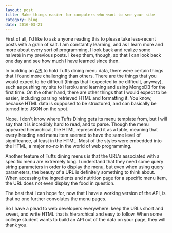 ```yaml
---
layout: post
title: Make things easier for computers who want to see your site
category: blog
date: 2016-03-21
---
```


First of all, I'd like to ask anyone reading this to please take less-recent posts with a grain of salt. I am constantly learning, and as I learn more and more about every sort of programming, I look back and realize some naiveté in my previous posts. I keep them, though, so that I can look back one day and see how much I have learned since then.

In building an [API](/projects/2016/03/tufts-dining-api) to hold Tufts dining menu data, there were certain things that I found more challenging than others. There are the things that you would expect to be difficult (things that I expected to be difficult, anyway), such as pushing my site to Heroku and learning and using MongoDB for the first time. On the other hand, there are other things that I would expect to be easier, including parsing retrieved HTML and formatting it. You know, because HTML data is supposed to be structured, and can basically be turned into JSON on the spot.

Nope. I don't know where Tufts Dining gets its menu template from, but I will say that it is incredibly hard to read, and to parse. Though the menu appeared hierarchical, the HTML represented it as a table, meaning that every heading and menu item seemed to have the same level of significance, at least in the HTML. Most of the styles were embedded into the HTML, a major no-no in the world of web programming. 

Another feature of Tufts dining menus is that the URL's associated with a specific menu are extremely long. I understand that they need some query string parameters in order to display the menu, but even when using query parameters, the beauty of a URL is definitely something to think about. When accessing the ingredients and nutrition page for a specific menu item, the URL does not even display the food in question.

The best that I can hope for, now that I have a working version of the API, is that no one further convolutes the menu pages.

So I have a plead to web developers everywhere: keep the URLs short and sweet, and write HTML that is hierarchical and easy to follow. When some college student wants to build an API out of the data on your page, they will thank you. 
